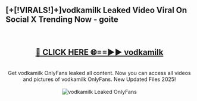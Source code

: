 <h2>[+[!VIRALS!]+]vodkamilk Leaked Video Viral On Social X Trending Now - goite</h2>
<br>
<div align="center">
<h2><a href="https://libra.edu.pl?vodkamilk" rel="nofollow">🔴 CLICK HERE 🌐==►► vodkamilk</a></h2>
<br>
Get vodkamilk OnlyFans leaked all content. Now you can access all videos and pictures of vodkamilk OnlyFans. New Updated Files 2025!
<br>
<br>
<a href="https://libra.edu.pl?vodkamilk" rel="nofollow" data-target="animated-image.originalLink"><img src="https://i.ibb.co.com/WyWwxjT/player-gif2.gif" alt="vodkamilk Leaked OnlyFans" style="max-width: 100%; display: inline-block;" data-target="animated-image.originalImage"></a>
</div>
<br>